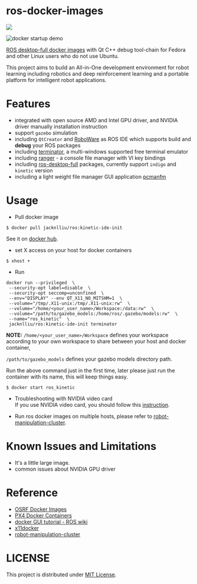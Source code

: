 # ros-docker-images

[![](https://images.microbadger.com/badges/image/jacknlliu/ros.svg)](https://microbadger.com/images/jacknlliu/ros "jacknlliu/ros docker images")

![docker startup demo](https://raw.githubusercontent.com/jacknlliu/ros-docker-images/master/resources/ur5_demo.gif)

[ROS desktop-full docker images](https://hub.docker.com/r/jacknlliu/ros/) with Qt C++ debug tool-chain for Fedora and other Linux users who do not use Ubuntu.

This project aims to build an All-in-One development environment for robot learning including robotics and deep reinforcement learning and a portable platform for intelligent robot applications.


# Features
- integrated with open source AMD and Intel GPU driver, and NVIDIA driver manually installation instruction
- support `gazebo` simulation
- including `QtCreator` and [RoboWare](http://wiki.ros.org/IDEs#RoboWare_Studio) as ROS IDE which supports build and **debug** your ROS packages
- including [terminator](http://gnometerminator.blogspot.com/p/introduction.html), a multi-windows supported free terminal emulator
- including [ranger](https://github.com/ranger/ranger) -  a console file manager with VI key bindings
- including [ros-desktop-full](http://wiki.ros.org/kinetic/Installation/Ubuntu) packages, currently support `indigo` and `kinetic` version
- including a light weight file manager GUI application [pcmanfm](http://pcmanfm.sourceforge.net/)


# Usage
- Pull docker image
```
$ docker pull jacknlliu/ros:kinetic-ide-init
```
See it on [docker hub](https://hub.docker.com/r/jacknlliu/ros/).

- set X access on your host for docker containers
```
$ xhost +
```

- Run
```shell
docker run --privileged  \
 --security-opt label=disable  \
 --security-opt seccomp=unconfined  \
 --env="DISPLAY" --env QT_X11_NO_MITSHM=1  \
 --volume="/tmp/.X11-unix:/tmp/.X11-unix:rw"  \
 --volume="/home/<your_user_name>/Workspace:/data:rw"  \
 --volume="/path/to/gazebo_models:/home/ros/.gazebo/models:rw"  \
 --name="ros_kinetic"  \
 jacknlliu/ros:kinetic-ide-init terminator
```

  **NOTE:**
   `/home/<your_user_name>/Workspace` defines your workspace according to your own workspace to share between your host and docker container,

  `/path/to/gazebo_models` defines your gazebo models directory path.

  Run the above command just in the first time, later please just run the container with its name, this will keep things easy.
```
$ docker start ros_kinetic
```

- Troubleshooting with NVIDIA video card  
  If you use NVIDIA video card, you should follow this [instruction](https://github.com/jacknlliu/ros-docker-images/wiki).

- Run ros docker images on multiple hosts, please refer to [robot-manipulation-cluster](https://github.com/jacknlliu/robot-manipulation-cluster).


# Known Issues and Limitations
- It's a little large image.
- common issues about NVIDIA GPU driver


# Reference
- [OSRF Docker Images](https://github.com/osrf/docker_images)
- [PX4 Docker Containers](https://dev.px4.io/en/test_and_ci/docker.html)
- [docker GUI tutorial - ROS wiki](http://wiki.ros.org/docker/Tutorials/GUI)
- [x11docker](https://github.com/mviereck/x11docker)
- [robot-manipulation-cluster](https://github.com/jacknlliu/robot-manipulation-cluster)

# LICENSE
This project is distributed under [MIT License](https://en.wikipedia.org/wiki/MIT_License).
